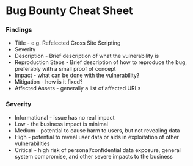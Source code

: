 # Bug Bounty Cheat Sheet

### Findings

- Title - e.g. Refelected Cross Site Scripting
- Severity
- Description - Brief description of what the vulnerability is
- Reproduction Steps - Brief description of how to reproduce the bug, preferably with a small proof of concept
- Impact - what can be done with the vulnerability?
- Mitigation - how is it fixed?
- Affected Assets - generally a list of affected URLs

### Severity

- Informational - issue has no real impact
- Low - the business impact is minimal
- Medium - potential to cause harm to users, but not revealing data
- High - potential to reveal user data or aids in exploitation of other vulnerabilities
- Critical - high risk of personal/confidential data exposure, general system compromise, and other severe impacts to the business
